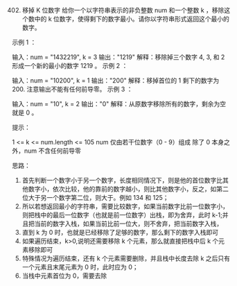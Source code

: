 402. 移掉 K 位数字
     给你一个以字符串表示的非负整数 num 和一个整数 k ，移除这个数中的 k 位数字，使得剩下的数字最小。请你以字符串形式返回这个最小的数字。

示例 1 ：

输入：num = "1432219", k = 3
输出："1219"
解释：移除掉三个数字 4, 3, 和 2 形成一个新的最小的数字 1219 。
示例 2 ：

输入：num = "10200", k = 1
输出："200"
解释：移掉首位的 1 剩下的数字为 200. 注意输出不能有任何前导零。
示例 3 ：

输入：num = "10", k = 2
输出："0"
解释：从原数字移除所有的数字，剩余为空就是 0 。

提示：

1 <= k <= num.length <= 105
num 仅由若干位数字（0 - 9）组成
除了 0 本身之外，num 不含任何前导零

思路：

1. 首先判断一个数字小于另一个数字，长度相同情况下，则是他的首位数字比其他数字小，依次比较，他的靠前的数字越小，则比其他数字小，反之，如第二位大于另一个数字第二位，则大于。例如 134 和 125；
2. 所以若想返回最小的字符串，需要比较数字，如果当前数字比前一位数字小，则把栈中的最后一位数字（也就是前一位数字）出栈，即为舍弃，此时 k-1;并且把当前的数字入栈，如果当前比前一位大，则不舍弃，把当前数字入栈，
3. 直到 k 为 0 时，也就是已经移除了足够的数字，那么剩下的数字入栈即可
4. 如果遍历结束，k>0,说明还需要移除 k 个元素，那么就直接把栈中后 k 个元素移除即可
5. 特殊情况为遍历结束，还有 k 个元素需要删除，并且栈中长度去除 k 之后只有一个元素且末尾元素为 0 时，此时应为 0；
6. 当栈中元素首位为 0，需要去除
